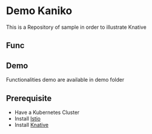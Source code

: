 # Demo Kaniko

This is a Repository of sample in order to illustrate Knative

## Func

## Demo

Functionalities demo are available in demo folder

## Prerequisite

- Have a Kubernetes Cluster
- Install [Istio](https://istio.io)
- Install [Knative](https://github.com/knative/docs)
